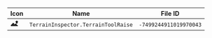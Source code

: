 | Icon | Name | File ID |
| ---  | ---  | ---     |
| ![](TerrainInspector.TerrainToolRaise.png) | `TerrainInspector.TerrainToolRaise` | `-7499244911019970043` |
